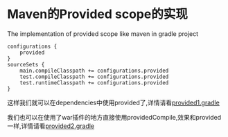 # Maven的Provided scope的实现
The implementation of provided scope like maven in gradle project

```
configurations {
    provided
}
sourceSets {
    main.compileClasspath += configurations.provided
    test.compileClasspath += configurations.provided
    test.runtimeClasspath += configurations.provided
}
```

这样我们就可以在dependencies中使用provided了,详情请看[provided1.gradle](https://github.com/benjaminwhx/gradle-example/blob/master/01-provided/provided1.gradle)

我们也可以在使用了war插件的地方直接使用providedCompile,效果和provided一样,详情请看[provided2.gradle](https://github.com/benjaminwhx/gradle-example/blob/master/01-provided/provided2.gradle)